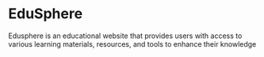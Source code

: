 # EduSphere
Edusphere is an educational website that provides users with access to various learning materials, resources, and tools to enhance their knowledge
